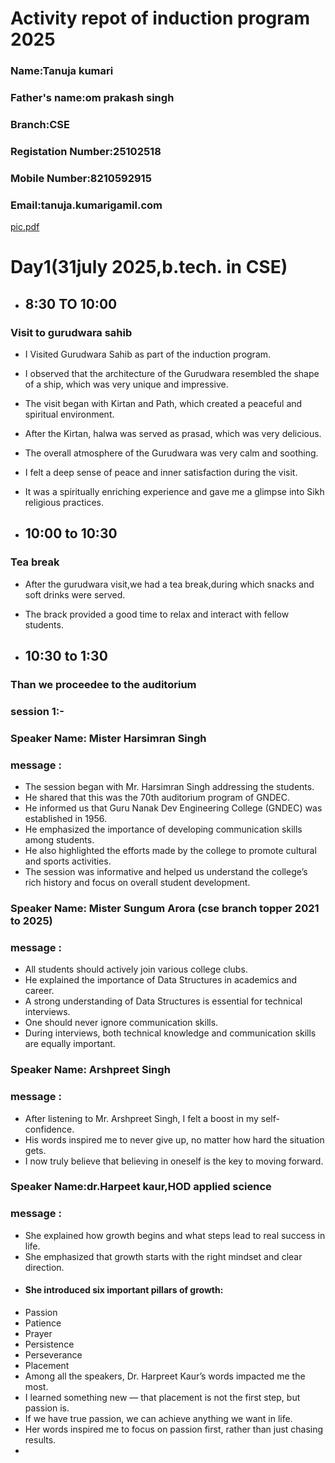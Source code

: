 # Activity repot of induction program 2025
### Name:Tanuja kumari
  
### Father's name:om prakash singh

### Branch:CSE

### Registation Number:25102518

### Mobile Number:8210592915

### Email:tanuja.kumarigamil.com


[pic.pdf](https://github.com/user-attachments/files/21559740/pic.pdf)

# Day1(31july 2025,b.tech. in CSE)
- ## 8:30 TO 10:00
### Visit to gurudwara sahib
- I Visited Gurudwara Sahib as part of the induction program.
- I observed that the architecture of the Gurudwara resembled the shape of a ship, which was very unique and impressive.
- The visit began with Kirtan and Path, which created a peaceful and spiritual environment.
- After the Kirtan, halwa was served as prasad, which was very delicious.
- The overall atmosphere of the Gurudwara was very calm and soothing.
- I felt a deep sense of peace and inner satisfaction during the visit.
- It was a spiritually enriching experience and gave me a glimpse into Sikh religious practices.

- ## 10:00 to 10:30
### Tea break
- After the gurudwara visit,we had a tea break,during which snacks and soft drinks were served.
- The brack provided a good time to relax and interact with fellow students.

- ## 10:30 to 1:30
### Than we proceedee to the auditorium
### session 1:-
### Speaker Name: Mister Harsimran Singh
### message : 
- The session began with Mr. Harsimran Singh addressing the students.
- He shared that this was the 70th auditorium program of GNDEC.
- He informed us that Guru Nanak Dev Engineering College (GNDEC) was established in 1956.
- He emphasized the importance of developing communication skills among students.
- He also highlighted the efforts made by the college to promote cultural and sports activities.
- The session was informative and helped us understand the college’s rich history and focus on overall student development.
### Speaker Name: Mister Sungum Arora (cse branch topper 2021 to 2025)
### message : 
-  All students should actively join various college clubs.
-  He explained the importance of Data Structures in academics and career.
-  A strong understanding of Data Structures is essential for technical interviews.
- One should never ignore communication skills.
-  During interviews, both technical knowledge and communication skills are equally important.
### Speaker Name: Arshpreet Singh
### message :
- After listening to Mr. Arshpreet Singh, I felt a boost in my self-confidence.
-  His words inspired me to never give up, no matter how hard the situation gets.
-  I now truly believe that believing in oneself is the key to moving forward.
### Speaker Name:dr.Harpeet kaur,HOD applied science  
### message :
- She explained how growth begins and what steps lead to real success in life.
- She emphasized that growth starts with the right mindset and clear direction.
- #### She introduced six important pillars of growth:
- Passion
- Patience
- Prayer
- Persistence
- Perseverance
- Placement
- Among all the speakers, Dr. Harpreet Kaur’s words impacted me the most.
- I learned something new — that placement is not the first step, but passion is.
- If we have true passion, we can achieve anything we want in life.
- Her words inspired me to focus on passion first, rather than just chasing results.
- 




















